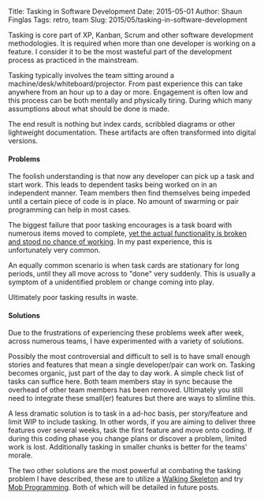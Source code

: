 Title: Tasking in Software Development
Date: 2015-05-01
Author: Shaun Finglas
Tags: retro, team
Slug: 2015/05/tasking-in-software-development

Tasking is core part of XP, Kanban, Scrum and other software development
methodologies. It is required when more than one developer is working on
a feature. I consider it to be the most wasteful part of the development
process as practiced in the mainstream.

Tasking typically involves the team sitting around a
machine/desk/whiteboard/projector. From past experience this can take
anywhere from an hour up to a day or more. Engagement is often low and
this process can be both mentally and physically tiring. During which
many assumptions about what should be done is made.

The end result is nothing but index cards, scribbled diagrams or other
lightweight documentation. These artifacts are often transformed into
digital versions.

#### Problems

The foolish understanding is that now any developer can pick up a task
and start work. This leads to dependent tasks being worked on in an
independent manner. Team members then find themselves being impeded
until a certain piece of code is in place. No amount of swarming or pair
programming can help in most cases.

The biggest failure that poor tasking encourages is a task board with
numerous items moved to complete, [yet the actual functionality is
broken and stood no chance of
working](http://ronjeffries.com/articles/2015-01-02-hours-estimation/).
In my past experience, this is unfortunately very common.

An equally common scenario is when task cards are stationary for long
periods, until they all move across to "done" very suddenly. This is
usually a symptom of a unidentified problem or change coming into play.

Ultimately poor tasking results in waste.

#### Solutions

Due to the frustrations of experiencing these problems week after week,
across numerous teams, I have experimented with a variety of solutions.

Possibly the most controversial and difficult to sell is to have small
enough stories and features that mean a single developer/pair can work
on. Tasking becomes organic, just part of the day to day work. A simple
check list of tasks can suffice here. Both team members stay in sync
because the overhead of other team members has been removed. Ultimately
you still need to integrate these small(er) features but there are ways
to slimline this.

A less dramatic solution is to task in a ad-hoc basis, per story/feature
and limit WIP to include tasking. In other words, if you are aiming to
deliver three features over several weeks, task the first feature and
move onto coding. If during this coding phase you change plans or
discover a problem, limited work is lost. Additionally tasking in
smaller chunks is better for the teams' morale.

The two other solutions are the most powerful at combating the tasking
problem I have described, these are to utilize a [Walking
Skeleton](https://blog.shaunfinglas.co.uk/2015/05/walking-skeleton.html)
and try [Mob
Programming](https://blog.shaunfinglas.co.uk/2015/05/mob-programming.html).
Both of which will be detailed in future posts.